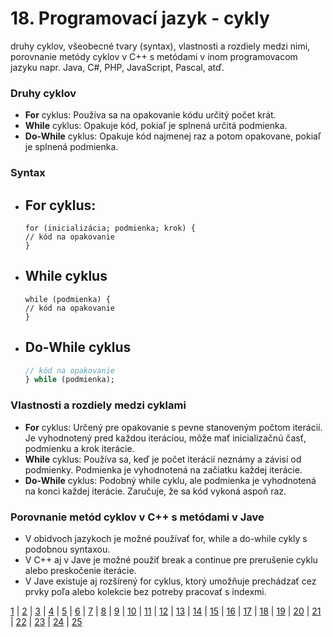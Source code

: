 # 18. Programovací jazyk - cykly
druhy cyklov, všeobecné tvary (syntax), vlastnosti a rozdiely medzi nimi, porovnanie metódy cyklov v C++ s metódami v inom programovacom jazyku napr. Java, C#, PHP, JavaScript, Pascal, atď.

### Druhy cyklov
- **For** cyklus: Používa sa na opakovanie kódu určitý počet krát.
- **While** cyklus: Opakuje kód, pokiaľ je splnená určitá podmienka.
- **Do-While** cyklus: Opakuje kód najmenej raz a potom opakovane, pokiaľ je splnená podmienka.

### Syntax
- **For** cyklus:
   -
   ```
   for (inicializácia; podmienka; krok) {
   // kód na opakovanie
   }
   ```
 
- **While** cyklus
  -
  ```
  while (podmienka) {
  // kód na opakovanie
  }
  ```
  
- **Do-While** cyklus
  - 
  ```do {
  // kód na opakovanie
  } while (podmienka);
  ```

### Vlastnosti a rozdiely medzi cyklami
- **For** cyklus: Určený pre opakovanie s pevne stanoveným počtom iterácií. Je vyhodnotený pred každou iteráciou, môže mať inicializačnú časť, podmienku a krok iterácie.
- **While** cyklus: Používa sa, keď je počet iterácií neznámy a závisí od podmienky. Podmienka je vyhodnotená na začiatku každej iterácie.
- **Do-While** cyklus: Podobný while cyklu, ale podmienka je vyhodnotená na konci každej iterácie. Zaručuje, že sa kód vykoná aspoň raz.

### Porovnanie metód cyklov v C++ s metódami v Jave
- V obidvoch jazykoch je možné používať for, while a do-while cykly s podobnou syntaxou.
- V C++ aj v Jave je možné použiť break a continue pre prerušenie cyklu alebo preskočenie iterácie.
- V Jave existuje aj rozšírený for cyklus, ktorý umožňuje prechádzať cez prvky poľa alebo kolekcie bez potreby pracovať s indexmi.

[1](https://jesuschrist69.github.io/maturitne-otazky-SPSIT-KNM-2023/LYC/) | [2](https://jesuschrist69.github.io/maturitne-otazky-SPSIT-KNM-2023/LYC2/) | [3](https://jesuschrist69.github.io/maturitne-otazky-SPSIT-KNM-2023/LYC3/) | [4](https://jesuschrist69.github.io/maturitne-otazky-SPSIT-KNM-2023/LYC4/) | [5](https://jesuschrist69.github.io/maturitne-otazky-SPSIT-KNM-2023/LYC5/) | [6](https://jesuschrist69.github.io/maturitne-otazky-SPSIT-KNM-2023/LYC6/) | [7](https://jesuschrist69.github.io/maturitne-otazky-SPSIT-KNM-2023/LYC7/) | [8](https://jesuschrist69.github.io/maturitne-otazky-SPSIT-KNM-2023/LYC8/) | [9](https://jesuschrist69.github.io/maturitne-otazky-SPSIT-KNM-2023/LYC9/) | [10](https://jesuschrist69.github.io/maturitne-otazky-SPSIT-KNM-2023/LYC10/) | [11](https://jesuschrist69.github.io/maturitne-otazky-SPSIT-KNM-2023/LYC11/) | [12](https://jesuschrist69.github.io/maturitne-otazky-SPSIT-KNM-2023/LYC12/) | [13](https://jesuschrist69.github.io/maturitne-otazky-SPSIT-KNM-2023/LYC13/) | [14](https://jesuschrist69.github.io/maturitne-otazky-SPSIT-KNM-2023/LYC14/) | [15](https://jesuschrist69.github.io/maturitne-otazky-SPSIT-KNM-2023/LYC15/) | [16](https://jesuschrist69.github.io/maturitne-otazky-SPSIT-KNM-2023/LYC16/) | [17](https://jesuschrist69.github.io/maturitne-otazky-SPSIT-KNM-2023/LYC17/) | [18](https://jesuschrist69.github.io/maturitne-otazky-SPSIT-KNM-2023/LYC18/) | [19](https://jesuschrist69.github.io/maturitne-otazky-SPSIT-KNM-2023/LYC19/) | [20](https://jesuschrist69.github.io/maturitne-otazky-SPSIT-KNM-2023/LYC20/) | [21](https://jesuschrist69.github.io/maturitne-otazky-SPSIT-KNM-2023/LYC21/) | [22](https://jesuschrist69.github.io/maturitne-otazky-SPSIT-KNM-2023/LYC22/) | [23](https://jesuschrist69.github.io/maturitne-otazky-SPSIT-KNM-2023/LYC23/) | [24](https://jesuschrist69.github.io/maturitne-otazky-SPSIT-KNM-2023/LYC24/) | [25](https://jesuschrist69.github.io/maturitne-otazky-SPSIT-KNM-2023/LYC25/)
